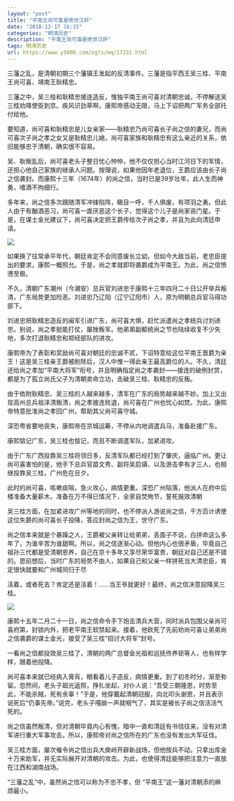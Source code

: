```yaml
---
layout: "post"
title: "平南王尚可喜是绝世汉奸"
date: "2018-12-17 16:15"
categories: "明清历史"
description: "平南王尚可喜是绝世汉奸"
tags: 明清历史
url: https://www.y5000.com/zgls/mq/17232.html
---
```






三藩之乱，是清朝初期三个藩镇王发起的反清事件。三藩是指平西王吴三桂、平南王尚可喜、靖南王耿精忠。

三藩之中，吴三桂和耿精忠接连造反，惟独平南王尚可喜对清朝忠诚，不停解送吴三桂劝降使臣到京。疾风识劲草啊，康熙帝感动无限，马上下诏把两广军务全部托付给他。

要知道，尚可喜和耿精忠是儿女亲家——耿精忠乃尚可喜长子尚之信的妻兄，而尚可喜次子尚之孝之女又是耿精忠儿媳。尚可喜家族和耿精忠有这么亲近的关系，依旧能够忠于清朝，确实很不容易。

吴、耿叛乱后，尚可喜老头子整日忧心忡忡，他不仅仅担心当时江河日下的军情，还担心他自己家族的继承人问题。按理说，如果他因年老退位，王爵应该由长子尚之信袭封。而康熙十三年（1674年）的尚之信，当时已是39岁壮年，此人生而神勇，嗜酒不拘细行。

多年来，尚之信多次跟随清军冲锋陷阵，瞋目一呼，千人俱废，有项羽之勇。但此人由于有酗酒恶习，尚可喜一直厌恶这个长子，觉得这个儿子是尚家丧门星。于是，在谋士金光建议下，尚可喜决定把王爵传给次子尚之孝，并且为此向清廷申请。

![](https://img.y5000.com/uploads/allimg/170316/1325393138-0.jpg)

如果换了往常承平年代，朝廷肯定不会同意废长立幼。但如今大敌当前，老忠臣提出的要求，康熙一概照允。于是，尚之孝就即将袭爵成为平南王。为此，尚之信愤懑至极。

不久，清朝广东潮州（今潮安）总兵官刘进忠于康熙十三年四月二十日公开举兵叛清，广东局势更加险恶。刘进忠乃辽阳（辽宁辽阳市）人，原为明朝总兵官马得功部下。

刘进忠把耿精忠造反的闽军引进广东，尚可喜大惧，赶忙派遣尚之孝统兵讨刘进忠。别说，尚之孝挺能打仗，屡挫叛军。他弟弟副都统尚之节也陆续收复不少失地，多次打退耿精忠和郑经部队的进攻。

康熙帝为了表彰和奖励尚可喜对朝廷的忠诚不贰，下诏特意给这位平南王晋爵为亲王！这是吴三桂亲王爵被削除后，汉人中惟一得此亲王最高爵位的人。不久，清廷还给尚之孝加“平南大将军”衔号，并且明确指定尚之孝袭封——接连的破例封赏，都是为了孤立尚氏父子为清朝卖命立功，击破吴三桂、耿精忠的反叛。

由于依附耿精忠、吴三桂的人越来越多，清军在广东的局势越来越不妙。加上又出现高州总兵祖泽清叛清，尚之孝接连败退，尚可喜在广州也忧心如焚。为此，康熙帝特意批准尚之孝回广州，帮助其父尚可喜守城。

深恐粤省要地丧失，康熙帝在京城运筹，不停从内地调遣兵马，准备赴援广东。

康熙惦记广东，吴三桂也惦记，而且不断调遣军队，加紧进攻。

由于广东广西投靠吴三桂将领日多，反清军队都已经打到了肇庆，逼临广州。更让尚可喜害怕的是，他手下总兵官苗文秀、副将吴启镇、以及游击李有才三人，也相继投靠吴三桂，广州危在旦夕。

此时的尚可喜，咳嗽痰喘，急火攻心，病情更重。深恐广州陷落，他派人在府中后楼准备大量薪木，准备在万不得已情况下，全家自焚殉节，誓死报效清朝

吴三桂方面，在加紧进攻广州等地的同时，也不停派人游说尚之信，千方百计诱使这位失爵的尚可喜长子投降，答应封尚之信为王，世守广东。

尚之信本来就是个暴躁之人，王爵被父亲转让给弟弟，丢面子不说，白拼命这么多年了，为谁辛苦为谁甜啊。所以，尚之信逐渐心动。但他内心也很矛盾，毕竟自己祖孙三代都是受清朝恩养，自己在京十多年又享尽荣华富贵，朝廷对自己还是不错的。思前想后，当时广东的局势不由人，如果自己和父亲一样拼死当大清忠臣，肯定很快就要和广州城同归于尽

活着，或者死去？肯定还是活着！……当王爷就更好！最终，尚之信决意投降吴三桂。

![](https://img.y5000.com/uploads/allimg/170316/1325392J5-1.jpg)

康熙十五年二月二十一日，尚之信命令手下炮击清兵大营，同时派兵包围父亲尚可喜府第，封锁内外，把老平南王软禁起来。接着，他砍死了先前劝尚可喜让弟弟尚之信袭爵的谋士金光，接受了吴三桂“招讨大将军”封号。

一看尚之信都投效吴三桂了，清朝的两广总督金光祖和巡抚佟养钜等人，也有样学样，跟着他投降。

尚可喜本来就已经病入膏肓，眼看着儿子造反，病情更重。到了初冬时分，渐至弥留。忽然间，老头子廻光返照，挣扎坐起，对仆人说：“吾受三朝隆恩，时势至此，不能杀贼，死有余辜！”于是，他穿戴起清朝冠服，向北叩头谢恩，并且表示说死后“仍事先帝。”说完，老头子嘎崩一声就咽气了，其实是被长子尚之信活活气死的。

尚之信虽然叛清，但对清朝毕竟内心有愧，暗中一直和清廷有书信往来，没有对清军进行重大军事攻击。所以，康熙帝对尚之信所在的广东也没有发出大军征伐。

吴三桂方面，屡次催令尚之信出兵大庾岭开辟新战场，但他按兵不动，只拿出库金十万来助军，并无实际展开对清朝的攻击。为此，也使得清廷能够把注意力一直放在江西和湖南战场。

“三藩之乱“中，虽然尚之信可以称为不忠不孝，但 “平南王”这一藩对清朝添的麻烦最小。
